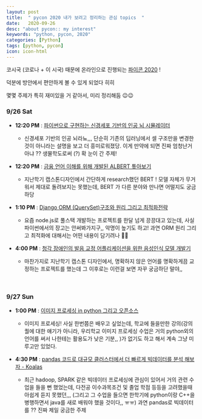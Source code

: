 ```yaml
---
layout: post
title:  " pycon 2020 내가 보려고 정리하는 관심 topics  "
date:   2020-09-26
desc: "about pycon:: my interest"
keywords: "python, pycon, 2020"
categories: [Python]
tags: [python, pycon]
icon: icon-html
---
```


코시국 (코로나 + 이 시국) 때문에 온라인으로 진행되는 [파이콘 2020](https://www.pycon.kr/2020) !

덕분에 방안에서 편안하게 볼 수 있게 되었다 히히


몇몇 주제가 특히 재미있을 거 같아서, 미리 정리해둠 😉😉



### 9/26 Sat

* **12:20 PM** :  [파이썬으로 구현하는 신경세포 기반의 인공 뇌 시뮬레이터](https://www.pycon.kr/2020/program/talk/28)

   - 신경세포 기반의 인공 뇌라뇨,,,  단순히 기존의 딥러닝에서 셀 구조만을 변경한 것이 아니라는 설명을 보고 더 흥미로워졌당. 이게 만약에 되면 진짜 엄청난거 아냐 ?? 생물학도로써 (?) 확 눈이 간 주제!

* **12:20 PM** : [금융 언어 이해를 위해 개발된 ALBERT 톺아보기](https://www.pycon.kr/2020/program/talk/65)

    - 지난학기 캡스톤디자인에서 간단하게 research했던 BERT ! 모델 자체가 무거워서 제대로 돌려보지는 못했는데, BERT 가 다른 분야와 만나면 어떨지도 궁금하당

* **1:10 PM** : [Django ORM (QuerySet)구조와 원리 그리고 최적화전략](https://www.pycon.kr/2020/program/talk/11)

    - 요즘 node.js로 풀스택 개발하는 프로젝트를 한달 넘게 끙끙대고 있는데, 사실 파이썬에서의 장고는 안써봐가지구,, 악명이 높기도 하고! 과연 ORM 원리 그리고 최적화에 대해서는 어떤 내용이 담기려나 🧐🧐

* **4:00 PM** : [청각 장애인의 발음 교정 어플리케이션을 위한 음성인식 모델 개발기](https://www.pycon.kr/2020/program/talk/56)

    - 마찬가지로 지난학기 캡스톤 디자인에서, 명확하지 않은 언어를 명확하게끔 교정하는 프로젝트를 했는데 그 이후로는 이런걸 보면 자꾸 궁금하단 말야,,

<br>


### 9/27 Sun



* **1:00 PM** : [이미지 프로세싱 in python 그리고 오픈소스](https://www.pycon.kr/2020/program/talk/35)

    - 이미지 프로세싱! 사실 한번쯤은 배우고 싶었는데, 학교에 들을만한 강의(강의퀄에 대한 얘기가 아니라, 우리학교 이미지 프로세싱 수업은 거의 python외의 언어를 써서 나한테는 활용도가 낮은 기분,, )가 없기도 하고 해서 계속 그냥 미루고만 있었다.


* **4:30 PM** : [pandas 코드로 대규모 클러스터에서 더 빠르게 빅데이터를 분석 해보자 - Koalas](https://www.pycon.kr/2020/program/talk/23)


    - 최근 hadoop, SPARK 같은 빅데이터 프로세싱에 관심이 있어서 거의 관련 수업을 들을 뻔 했었는데, 다전공 이수과목조건 및 졸업 학점 등등을 고려했을때 아쉽게 듣지 못했던,,, (그리고 그 수업을 들으면 한학기에 python이랑 C++을 병행하면서 java를 새로 배워야 했을 것이다,, ㅠㅠ) 과연 pandas로 빅데이터를 ?? 진짜 제일 궁금한 주제



<br>
